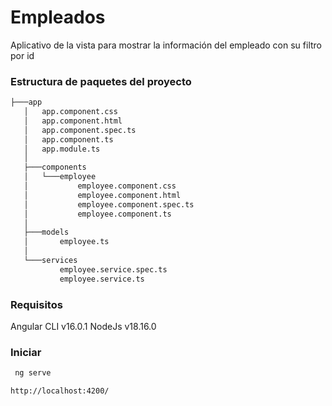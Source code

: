 # Empleados

Aplicativo de la vista para mostrar la información del empleado con su filtro por id

### Estructura de paquetes del proyecto
```sh
├───app
   │   app.component.css
   │   app.component.html
   │   app.component.spec.ts
   │   app.component.ts
   │   app.module.ts
   │
   ├───components
   │   └───employee
   │           employee.component.css
   │           employee.component.html
   │           employee.component.spec.ts
   │           employee.component.ts
   │
   ├───models
   │       employee.ts
   │
   └───services
           employee.service.spec.ts
           employee.service.ts
```

### Requisitos

Angular CLI v16.0.1
NodeJs v18.16.0

### Iniciar
```sh
 ng serve 
```
 `http://localhost:4200/`
